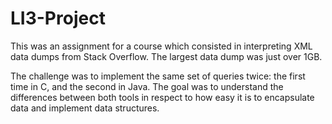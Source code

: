 # LI3-Project

This was an assignment for a course which consisted in interpreting XML data dumps from Stack Overflow. The largest data dump was just over 1GB.

The challenge was to implement the same set of queries twice: the first time in C, and the second in Java.
The goal was to understand the differences between both tools in respect to how easy it is to encapsulate data and implement data structures.
